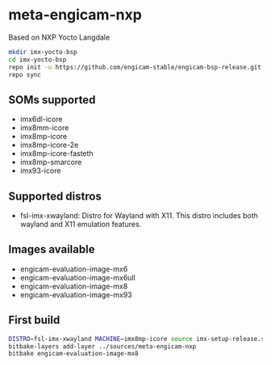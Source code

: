 
meta-engicam-nxp
================

Based on NXP Yocto Langdale



```bash
mkdir imx-yocto-bsp
cd imx-yocto-bsp
repo init -u https://github.com/engicam-stable/engicam-bsp-release.git -b langdale-nxp -m engicam-bsp-release.xml
repo sync
```


SOMs supported
--------------

- imx6dl-icore
- imx8mm-icore
- imx8mp-icore
- imx8mp-icore-2e
- imx8mp-icore-fasteth
- imx8mp-smarcore
- imx93-icore


Supported distros
-----------------

- fsl-imx-xwayland: Distro for Wayland with X11. This distro includes both wayland and X11 emulation features.

Images available
----------------

-   engicam-evaluation-image-mx6
-   engicam-evaluation-image-mx6ull
-   engicam-evaluation-image-mx8
-   engicam-evaluation-image-mx93


First build
-----------


```bash
DISTRO=fsl-imx-xwayland MACHINE=imx8mp-icore source imx-setup-release.sh -b build
bitbake-layers add-layer ../sources/meta-engicam-nxp
bitbake engicam-evaluation-image-mx8
```


